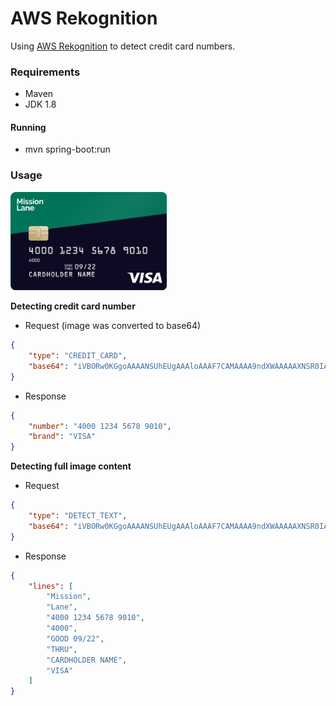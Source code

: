 # AWS Rekognition
Using [AWS Rekognition](https://aws.amazon.com/pt/rekognition/?blog-cards.sort-by=item.additionalFields.createdDate&blog-cards.sort-order=desc) to detect credit card numbers.

### Requirements
* Maven
* JDK 1.8

#### Running
* mvn spring-boot:run

### Usage
<img src="https://github.com/stefanycos/aws-rekognition-demo/blob/master/src/main/resources/card-visa.png" width=250 />

__Detecting credit card number__
* Request (image was converted to base64)
```json
{
    "type": "CREDIT_CARD",
    "base64": "iVBORw0KGgoAAAANSUhEUgAAAloAAAF7CAMAAAA9ndXWAAAAAXNSR0IArs4c6QAAAwBQ..."
}
```

* Response
```json
{
    "number": "4000 1234 5678 9010",
    "brand": "VISA"
}
```

__Detecting full image content__

* Request

```json
{
    "type": "DETECT_TEXT",
    "base64": "iVBORw0KGgoAAAANSUhEUgAAAloAAAF7CAMAAAA9ndXWAAAAAXNSR0IArs4c6QAAAwBQ..."
}
```

* Response
```json
{
    "lines": [
        "Mission",
        "Lane",
        "4000 1234 5678 9010",
        "4000",
        "GOOD 09/22",
        "THRU",
        "CARDHOLDER NAME",
        "VISA"
    ]
}
```

